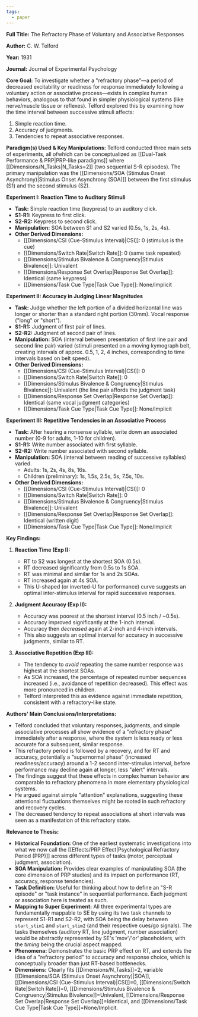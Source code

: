 ```yaml
---
tags:
  - paper
---
```

**Full Title:** The Refractory Phase of Voluntary and Associative Responses

**Author:** C. W. Telford

**Year:** 1931

**Journal:** Journal of Experimental Psychology

**Core Goal:**
To investigate whether a "refractory phase"—a period of decreased excitability or readiness for response immediately following a voluntary action or associative process—exists in complex human behaviors, analogous to that found in simpler physiological systems (like nerve/muscle tissue or reflexes). Telford explored this by examining how the time interval between successive stimuli affects:
1.  Simple reaction time.
2.  Accuracy of judgments.
3.  Tendencies to repeat associative responses.

**Paradigm(s) Used & Key Manipulations:**
Telford conducted three main sets of experiments, all ofwhich can be conceptualized as [[Dual-Task Performance & PRP|PRP-like paradigms]] where [[Dimensions/N_Tasks|N_Tasks=2]] (two sequential S-R episodes). The primary manipulation was the [[Dimensions/SOA (Stimulus Onset Asynchrony)|Stimulus Onset Asynchrony (SOA)]] between the first stimulus (S1) and the second stimulus (S2).

**Experiment I: Reaction Time to Auditory Stimuli**
*   **Task:** Simple reaction time (keypress) to an auditory click.
*   **S1-R1:** Keypress to first click.
*   **S2-R2:** Keypress to second click.
*   **Manipulation:** SOA between S1 and S2 varied (0.5s, 1s, 2s, 4s).
*   **Other Derived Dimensions:**
    *   [[Dimensions/CSI (Cue-Stimulus Interval)|CSI]]: 0 (stimulus is the cue)
    *   [[Dimensions/Switch Rate|Switch Rate]]: 0 (same task repeated)
    *   [[Dimensions/Stimulus Bivalence & Congruency|Stimulus Bivalence]]: Univalent
    *   [[Dimensions/Response Set Overlap|Response Set Overlap]]: Identical (same keypress)
    *   [[Dimensions/Task Cue Type|Task Cue Type]]: None/Implicit

**Experiment II: Accuracy in Judging Linear Magnitudes**
*   **Task:** Judge whether the left portion of a divided horizontal line was longer or shorter than a standard right portion (30mm). Vocal response ("long" or "short").
*   **S1-R1:** Judgment of first pair of lines.
*   **S2-R2:** Judgment of second pair of lines.
*   **Manipulation:** SOA (interval between presentation of first line pair and second line pair) varied (stimuli presented on a moving kymograph belt, creating intervals of approx. 0.5, 1, 2, 4 inches, corresponding to time intervals based on belt speed).
*   **Other Derived Dimensions:**
    *   [[Dimensions/CSI (Cue-Stimulus Interval)|CSI]]: 0
    *   [[Dimensions/Switch Rate|Switch Rate]]: 0
    *   [[Dimensions/Stimulus Bivalence & Congruency|Stimulus Bivalence]]: Univalent (the line pair affords the judgment task)
    *   [[Dimensions/Response Set Overlap|Response Set Overlap]]: Identical (same vocal judgment categories)
    *   [[Dimensions/Task Cue Type|Task Cue Type]]: None/Implicit

**Experiment III: Repetitive Tendencies in an Associative Process**
*   **Task:** After hearing a nonsense syllable, write down an associated number (0-9 for adults, 1-10 for children).
*   **S1-R1:** Write number associated with first syllable.
*   **S2-R2:** Write number associated with second syllable.
*   **Manipulation:** SOA (interval between reading of successive syllables) varied.
    *   Adults: 1s, 2s, 4s, 8s, 16s.
    *   Children (preliminary): 1s, 1.5s, 2.5s, 5s, 7.5s, 10s.
*   **Other Derived Dimensions:**
    *   [[Dimensions/CSI (Cue-Stimulus Interval)|CSI]]: 0
    *   [[Dimensions/Switch Rate|Switch Rate]]: 0
    *   [[Dimensions/Stimulus Bivalence & Congruency|Stimulus Bivalence]]: Univalent
    *   [[Dimensions/Response Set Overlap|Response Set Overlap]]: Identical (written digit)
    *   [[Dimensions/Task Cue Type|Task Cue Type]]: None/Implicit

**Key Findings:**

1.  **Reaction Time (Exp I):**
    *   RT to S2 was longest at the shortest SOA (0.5s).
    *   RT decreased significantly from 0.5s to 1s SOA.
    *   RT was minimal and similar for 1s and 2s SOAs.
    *   RT increased again at 4s SOA.
    *   This U-shaped (or inverted-U for performance) curve suggests an optimal inter-stimulus interval for rapid successive responses.

2.  **Judgment Accuracy (Exp II):**
    *   Accuracy was poorest at the shortest interval (0.5 inch / ~0.5s).
    *   Accuracy improved significantly at the 1-inch interval.
    *   Accuracy then *decreased* again at 2-inch and 4-inch intervals.
    *   This also suggests an optimal interval for accuracy in successive judgments, similar to RT.

3.  **Associative Repetition (Exp III):**
    *   The tendency to *avoid* repeating the same number response was highest at the shortest SOAs.
    *   As SOA increased, the percentage of repeated number sequences increased (i.e., avoidance of repetition decreased). This effect was more pronounced in children.
    *   Telford interpreted this as evidence against immediate repetition, consistent with a refractory-like state.

**Authors' Main Conclusions/Interpretations:**

*   Telford concluded that voluntary responses, judgments, and simple associative processes all show evidence of a "refractory phase" immediately after a response, where the system is less ready or less accurate for a subsequent, similar response.
*   This refractory period is followed by a recovery, and for RT and accuracy, potentially a "supernormal phase" (increased readiness/accuracy) around a 1-2 second inter-stimulus interval, before performance may decline again at longer, less "alert" intervals.
*   The findings suggest that these effects in complex human behavior are comparable to refractory phenomena in more elementary physiological systems.
*   He argued against simple "attention" explanations, suggesting these attentional fluctuations themselves might be rooted in such refractory and recovery cycles.
*   The decreased tendency to repeat associations at short intervals was seen as a manifestation of this refractory state.

**Relevance to Thesis:**

*   **Historical Foundation:** One of the earliest systematic investigations into what we now call the [[Effects/PRP Effect|Psychological Refractory Period (PRP)]] across different types of tasks (motor, perceptual judgment, association).
*   **SOA Manipulation:** Provides clear examples of manipulating SOA (the core dimension of PRP studies) and its impact on performance (RT, accuracy, response tendencies).
*   **Task Definition:** Useful for thinking about how to define an "S-R episode" or "task instance" in sequential performance. Each judgment or association here is treated as such.
*   **Mapping to Super Experiment:** All three experimental types are fundamentally mappable to SE by using its two task channels to represent S1-R1 and S2-R2, with SOA being the delay between `start_stim1` and `start_stim2` (and their respective cues/go signals). The tasks themselves (auditory RT, line judgment, number association) would be abstractly represented by SE's 'mov'/'or' placeholders, with the *timing* being the crucial aspect mapped.
*   **Phenomena:** Demonstrates the basic PRP effect on RT, and extends the idea of a "refractory period" to accuracy and response choice, which is conceptually broader than just RT-based bottlenecks.
*   **Dimensions:** Clearly fits [[Dimensions/N_Tasks]]=2, variable [[Dimensions/SOA (Stimulus Onset Asynchrony)|SOA]], [[Dimensions/CSI (Cue-Stimulus Interval)|CSI]]=0, [[Dimensions/Switch Rate|Switch Rate]]=0, [[Dimensions/Stimulus Bivalence & Congruency|Stimulus Bivalence]]=Univalent, [[Dimensions/Response Set Overlap|Response Set Overlap]]=Identical, and [[Dimensions/Task Cue Type|Task Cue Type]]=None/Implicit.